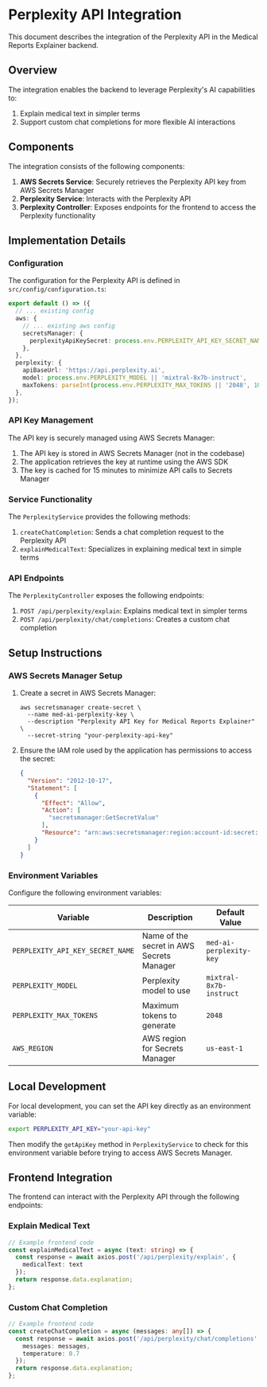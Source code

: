 # Perplexity API Integration

This document describes the integration of the Perplexity API in the Medical Reports Explainer backend.

## Overview

The integration enables the backend to leverage Perplexity's AI capabilities to:
1. Explain medical text in simpler terms
2. Support custom chat completions for more flexible AI interactions

## Components

The integration consists of the following components:

1. **AWS Secrets Service**: Securely retrieves the Perplexity API key from AWS Secrets Manager
2. **Perplexity Service**: Interacts with the Perplexity API
3. **Perplexity Controller**: Exposes endpoints for the frontend to access the Perplexity functionality

## Implementation Details

### Configuration

The configuration for the Perplexity API is defined in `src/config/configuration.ts`:

```typescript
export default () => ({
  // ... existing config
  aws: {
    // ... existing aws config
    secretsManager: {
      perplexityApiKeySecret: process.env.PERPLEXITY_API_KEY_SECRET_NAME || 'med-ai-perplexity-key',
    },
  },
  perplexity: {
    apiBaseUrl: 'https://api.perplexity.ai',
    model: process.env.PERPLEXITY_MODEL || 'mixtral-8x7b-instruct',
    maxTokens: parseInt(process.env.PERPLEXITY_MAX_TOKENS || '2048', 10),
  },
});
```

### API Key Management

The API key is securely managed using AWS Secrets Manager:

1. The API key is stored in AWS Secrets Manager (not in the codebase)
2. The application retrieves the key at runtime using the AWS SDK
3. The key is cached for 15 minutes to minimize API calls to Secrets Manager

### Service Functionality

The `PerplexityService` provides the following methods:

1. `createChatCompletion`: Sends a chat completion request to the Perplexity API
2. `explainMedicalText`: Specializes in explaining medical text in simple terms

### API Endpoints

The `PerplexityController` exposes the following endpoints:

1. `POST /api/perplexity/explain`: Explains medical text in simpler terms
2. `POST /api/perplexity/chat/completions`: Creates a custom chat completion

## Setup Instructions

### AWS Secrets Manager Setup

1. Create a secret in AWS Secrets Manager:
   ```
   aws secretsmanager create-secret \
     --name med-ai-perplexity-key \
     --description "Perplexity API Key for Medical Reports Explainer" \
     --secret-string "your-perplexity-api-key"
   ```

2. Ensure the IAM role used by the application has permissions to access the secret:
   ```json
   {
     "Version": "2012-10-17",
     "Statement": [
       {
         "Effect": "Allow",
         "Action": [
           "secretsmanager:GetSecretValue"
         ],
         "Resource": "arn:aws:secretsmanager:region:account-id:secret:med-ai-perplexity-key-*"
       }
     ]
   }
   ```

### Environment Variables

Configure the following environment variables:

| Variable | Description | Default Value |
|----------|-------------|---------------|
| `PERPLEXITY_API_KEY_SECRET_NAME` | Name of the secret in AWS Secrets Manager | `med-ai-perplexity-key` |
| `PERPLEXITY_MODEL` | Perplexity model to use | `mixtral-8x7b-instruct` |
| `PERPLEXITY_MAX_TOKENS` | Maximum tokens to generate | `2048` |
| `AWS_REGION` | AWS region for Secrets Manager | `us-east-1` |

## Local Development

For local development, you can set the API key directly as an environment variable:

```bash
export PERPLEXITY_API_KEY="your-api-key"
```

Then modify the `getApiKey` method in `PerplexityService` to check for this environment variable before trying to access AWS Secrets Manager.

## Frontend Integration

The frontend can interact with the Perplexity API through the following endpoints:

### Explain Medical Text

```typescript
// Example frontend code
const explainMedicalText = async (text: string) => {
  const response = await axios.post('/api/perplexity/explain', {
    medicalText: text
  });
  return response.data.explanation;
};
```

### Custom Chat Completion

```typescript
// Example frontend code
const createChatCompletion = async (messages: any[]) => {
  const response = await axios.post('/api/perplexity/chat/completions', {
    messages: messages,
    temperature: 0.7
  });
  return response.data.explanation;
};
``` 